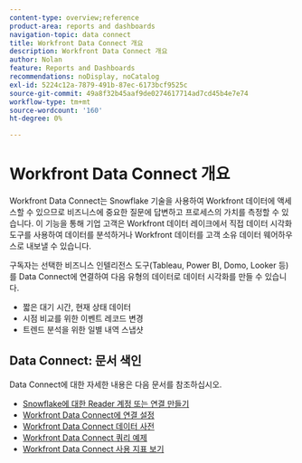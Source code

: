 ```yaml
---
content-type: overview;reference
product-area: reports and dashboards
navigation-topic: data connect
title: Workfront Data Connect 개요
description: Workfront Data Connect 개요
author: Nolan
feature: Reports and Dashboards
recommendations: noDisplay, noCatalog
exl-id: 5224c12a-7879-491b-87ec-6173bcf9525c
source-git-commit: 49a8f32b45aaf9de0274617714ad7cd45b4e7e74
workflow-type: tm+mt
source-wordcount: '160'
ht-degree: 0%

---
```


# Workfront Data Connect 개요

Workfront Data Connect는 Snowflake 기술을 사용하여 Workfront 데이터에 액세스할 수 있으므로 비즈니스에 중요한 질문에 답변하고 프로세스의 가치를 측정할 수 있습니다. 이 기능을 통해 기업 고객은 Workfront 데이터 레이크에서 직접 데이터 시각화 도구를 사용하여 데이터를 분석하거나 Workfront 데이터를 고객 소유 데이터 웨어하우스로 내보낼 수 있습니다.

구독자는 선택한 비즈니스 인텔리전스 도구(Tableau, Power BI, Domo, Looker 등)를 Data Connect에 연결하여 다음 유형의 데이터로 데이터 시각화를 만들 수 있습니다.

* 짧은 대기 시간, 현재 상태 데이터
* 시점 비교를 위한 이벤트 레코드 변경
* 트렌드 분석을 위한 일별 내역 스냅샷

## Data Connect: 문서 색인

Data Connect에 대한 자세한 내용은 다음 문서를 참조하십시오.

* [Snowflake에 대한 Reader 계정 또는 연결 만들기](/help/quicksilver/reports-and-dashboards/data-lake/create-a-reader-account.md)
* [Workfront Data Connect에 연결 설정](/help/quicksilver/reports-and-dashboards/data-lake/share-data-externally.md)
* [Workfront Data Connect 데이터 사전](/help/quicksilver/reports-and-dashboards/data-lake/data-dictionary.md)
* [Workfront Data Connect 쿼리 예제](/help/quicksilver/reports-and-dashboards/data-lake/basic-query-examples.md)
* [Workfront Data Connect 사용 지표 보기](/help/quicksilver/reports-and-dashboards/data-lake/view-usage-metrics.md)

